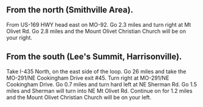 From the north (Smithville Area).
------------------------------------
From US-169 HWY head east on MO-92. Go 2.3 miles and turn right at Mt
Olivet Rd. Go 2.8 miles and the Mount Olivet Christian Church will be on
your right.

From the south (Lee's Summit, Harrisonville).
---------------------------------------------------
Take I-435 North, on the east side of the loop. Go 26 miles and take the
MO-291/NE Cookingham Drive exit #45. Turn right at MO-291/NE Cookingham
Drive. Go 0.7 miles and turn hard left at NE Sherman Rd. Go 1.5 miles
and Sherman will turn into NE Mt Olivet Rd. Continue on for 1.2 miles
and the Mount Olivet Christian Church will be on your left.

